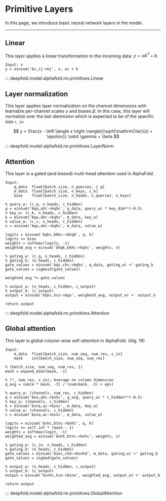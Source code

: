 # Primitive Layers

In this page, we introduce basic neural network layers in the model.

---

## Linear

This layer applies a linear transformation to the incoming data: $y = x A^T + b$.

```
Input: x
y = einsum('bi,ij->bj', x, w) + b
```

::: deepfold.model.alphafold.nn.primitives.Linear

## Layer normalization

This layer applies layer normalization on the channel dimensions with learnable per-channel scales $\gamma$ and biases $\beta$.
In this case, this layer will normalize over the last diemnsion which is expected to be of the specific size `c_in`.

$$ y = \frac{x - \left \langle x \right \rangle}{\sqrt{\mathrm{Var}(x) + \epsilon}} \odot \gamma + \beta $$

::: deepfold.model.alphafold.nn.primitives.LayerNorm

## Attention

This layer is a gated (and biased) multi-head attention used in AlphaFold.

```
Input:
    q_data  float[batch_size, n_queries, c_q]
    m_data  float[batch_size, n_keys, c_k]
    bias    float[batch_size, n_heads, n_queries, n_keys]

% query_w: (c_q, n_heads, c_hidden)
q = einsum('bqa,ahc->bqhc', q_data, query_w) * key_dim**(-0.5)
% key_w: (c_k, n_heads, c_hidden)
k = einsum('bqa,ahc->bqhc', m_data, key_w)
% value_w: (c_v, n_heads, c_hidden)
v = einsum('bqa,ahc->bqhc', m_data, value_w)

logits = einsum('bqhc,bkhc->bhqk', q, k)
logits += bias
weights = softmax(logits, -1)
weighted_avg = einsum('bhqk,bkhc->bqhc', weights, v)

% gating_w: (c_q, n_heads, c_hidden)
% gating_b: (n_heads, c_hidden)
gate_values = einsum('bqc,chv->bqhv', q_data, gating_w) +' gating_b
gate_values = sigmoid(gate_values)

weighted_avg *= gate_values

% output_w: (n_heads, c_hidden, c_output)
% output_b: (c_output)
output = einsum('bqhc,hco->bqo', weighetd_avg, output_w) +' output_b

return output
```

::: deepfold.model.alphafold.nn.primitives.Attention

## Global attention

This layer is global column-wise self-attention in AlphaFold. (Alg. 19)

```
Input:
    m_data  float[batch_size, num_seq, num_res, c_in]
    mask    int[batch_size, num_seq, num_res]

% (batch_size, num_seq, num_res, 1)
mask = expand_dims(mask, -1)

% (*, num_res, c_in); Average on column dimension
q_avg = sum(m * mask, -3) / (sum(mask, -3) + eps)

% query_w: (channels, num_res, c_hidden)
q = einsum('bna,ahc->bnhc', q_avg, query_w) * c_hidden**(-0.5)
% key_w: (channels, c_hidden)
k = einsum('bsna,ac->bsnc', m_data, key_w)
% value_w: (channels, c_hidden)
v = einsum('bsna,ac->bsnc', m_data, value_w)

logits = einsum('bnhc,btnc->bnht', q, k)
logits += self.inf * (mask - 1)
weights = softmax(logit, -1)
weighted_avg = einsum('bnht,btnc->bnhc', weights, v)

% gating_w: (c_in, n_heads, c_hidden)
% gating_b: (n_heads, c_hidden)
gate_values = einsum('bsnc,chd->bsnhd', m_data, gating_w) +' gating_b
gate_values = sigmod(gate_values)

% output_w: (n_heads, c_hidden, c_output)
% output_b: (c_output)
output = einsum('bsnhc,hco->bsno', weighted_avg, output_w) +' output_b

return output
```

::: deepfold.model.alphafold.nn.primitives.GlobalAttention
